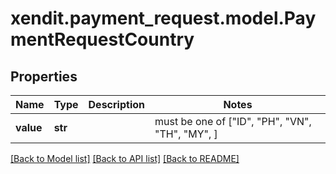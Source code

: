 # xendit.payment_request.model.PaymentRequestCountry


## Properties
Name | Type | Description | Notes
------------ | ------------- | ------------- | -------------
**value** | **str** |  |  must be one of ["ID", "PH", "VN", "TH", "MY", ]

[[Back to Model list]](../README.md#documentation-for-models) [[Back to API list]](../README.md#documentation-for-api-endpoints) [[Back to README]](../README.md)


